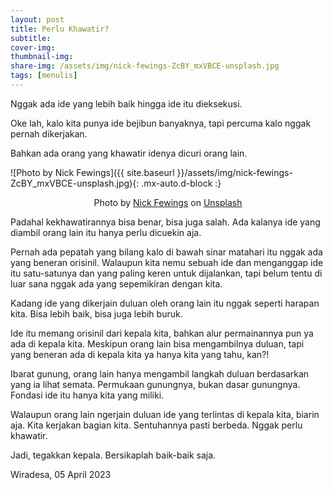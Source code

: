 ```yaml
---
layout: post
title: Perlu Khawatir?
subtitle: 
cover-img: 
thumbnail-img: 
share-img: /assets/img/nick-fewings-ZcBY_mxVBCE-unsplash.jpg
tags: [menulis]
---
```


Nggak ada ide yang lebih baik hingga ide itu dieksekusi.

Oke lah, kalo kita punya ide bejibun banyaknya, tapi percuma kalo nggak pernah dikerjakan.

Bahkan ada orang yang khawatir idenya dicuri orang lain.

![Photo by Nick Fewings]({{ site.baseurl }}/assets/img/nick-fewings-ZcBY_mxVBCE-unsplash.jpg){: .mx-auto.d-block :}

<center>Photo by <a href="https://unsplash.com/@jannerboy62?utm_source=unsplash&utm_medium=referral&utm_content=creditCopyText">Nick Fewings</a> on <a href="https://unsplash.com/photos/ZcBY_mxVBCE?utm_source=unsplash&utm_medium=referral&utm_content=creditCopyText">Unsplash</a></center>

Padahal kekhawatirannya bisa benar, bisa juga salah. Ada kalanya ide yang diambil orang lain itu hanya perlu dicuekin aja.

Pernah ada pepatah yang bilang kalo di bawah sinar matahari itu nggak ada yang beneran orisinil. Walaupun kita nemu sebuah ide dan menganggap ide itu satu-satunya dan yang paling keren untuk dijalankan, tapi belum tentu di luar sana nggak ada yang sepemikiran dengan kita.

Kadang ide yang dikerjain duluan oleh orang lain itu nggak seperti harapan kita. Bisa lebih baik, bisa juga lebih buruk.

Ide itu memang orisinil dari kepala kita, bahkan alur permainannya pun ya ada di kepala kita. Meskipun orang lain bisa mengambilnya duluan, tapi yang beneran ada di kepala kita ya hanya kita yang tahu, kan?!

Ibarat gunung, orang lain hanya mengambil langkah duluan berdasarkan yang ia lihat semata. Permukaan gunungnya, bukan dasar gunungnya. Fondasi ide itu hanya kita yang miliki.

Walaupun orang lain ngerjain duluan ide yang terlintas di kepala kita, biarin aja. Kita kerjakan bagian kita. Sentuhannya pasti berbeda. Nggak perlu khawatir.

Jadi, tegakkan kepala. Bersikaplah baik-baik saja.

Wiradesa, 05 April 2023
